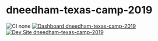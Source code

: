 # dneedham-texas-camp-2019

![CI none](https://img.shields.io/badge/ci-none-orange.svg)
[![Dashboard dneedham-texas-camp-2019](https://img.shields.io/badge/dashboard-dneedham_texas_camp_2019-yellow.svg)](https://dashboard.pantheon.io/sites/3b42ae60-e19d-427f-886f-a4405afb76d9#dev/code)
[![Dev Site dneedham-texas-camp-2019](https://img.shields.io/badge/site-dneedham_texas_camp_2019-blue.svg)](http://dev-dneedham-texas-camp-2019.pantheonsite.io/)